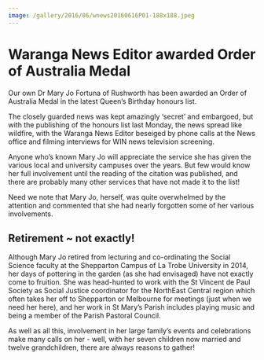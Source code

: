 ```yaml
---
image: /gallery/2016/06/wnews20160616P01-188x188.jpeg
---
```

# Waranga News Editor awarded Order of Australia Medal

Our own Dr Mary Jo Fortuna of Rushworth has been awarded an Order of Australia Medal in the latest Queen’s Birthday honours list.

The closely guarded news was kept amazingly ‘secret’ and embargoed, but with the publishing of the honours list last Monday, the news spread like wildfire, with the Waranga News Editor beseiged by phone calls at the News office and filming interviews for WIN news television screening.

Anyone who’s known Mary Jo will appreciate the service she has given the various local and university campuses over the years. But few would know her full involvement until the reading of the citation was published, and there are probably many other services that have not made it to the list!

Need we note that Mary Jo, herself, was quite overwhelmed by the attention and commented that she had nearly forgotten some of her various involvements.

## Retirement ~ not exactly!

Although Mary Jo retired from lecturing and co-ordinating the Social Science faculty at the Shepparton Campus of La Trobe University in 2014, her days of pottering in the garden (as she had envisaged) have not exactly come to fruition. She was head-hunted to work with the St Vincent de Paul Society as Social Justice coordinator for the NorthEast Central region which often takes her off to Shepparton or Melbourne for meetings (just when we need her here), and her work in St Mary’s Parish includes playing music and being a member of the Parish Pastoral Council.

As well as all this, involvement in her large family’s events and celebrations make many calls on her - well, with her seven children now married and twelve grandchildren, there are always reasons to gather!
